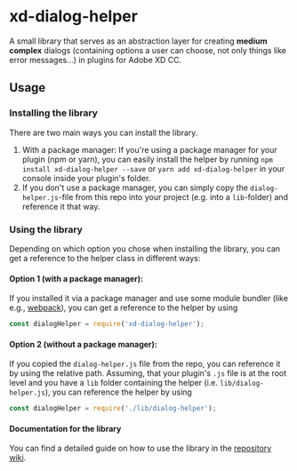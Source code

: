 # xd-dialog-helper
A small library that serves as an abstraction layer for creating **medium complex** dialogs (containing options a user can choose, not only things like error messages...) in plugins for Adobe XD CC.

## Usage
### Installing the library
There are two main ways you can install the library.
1. With a package manager: If you're using a package manager for your plugin (npm or yarn), you can easily install the helper by running `npm install xd-dialog-helper --save` or `yarn add xd-dialog-helper` in your console inside your plugin's folder.
2. If you don't use a package manager, you can simply copy the `dialog-helper.js`-file from this repo into your project (e.g. into a `lib`-folder) and reference it that way.

### Using the library
Depending on which option you chose when installing the library, you can get a reference to the helper class in different ways:

#### Option 1 (with a package manager):
If you installed it via a package manager and use some module bundler (like e.g., [webpack](https://webpack.js.org/)), you can get a reference to the helper by using

```javascript
const dialogHelper = require('xd-dialog-helper');
```

#### Option 2 (without a package manager):
If you copied the `dialog-helper.js` file from the repo, you can reference it by using the relative path. Assuming, that your plugin's `.js` file is at the root level and you have a `lib` folder containing the helper (i.e. `lib/dialog-helper.js`), you can reference the helper by using
```javascript
const dialogHelper = require('./lib/dialog-helper');
```

#### Documentation for the library
You can find a detailed guide on how to use the library in the [repository wiki](https://github.com/pklaschka/xd-dialog-helper/wiki).
